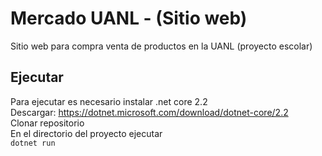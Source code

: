 # Mercado UANL - (Sitio web)
Sitio web para compra venta de productos en la UANL (proyecto escolar)
## Ejecutar
Para ejecutar es necesario instalar .net core 2.2  
Descargar: https://dotnet.microsoft.com/download/dotnet-core/2.2   
Clonar repositorio  
En el directorio del proyecto ejecutar  
<code>dotnet run</code>
